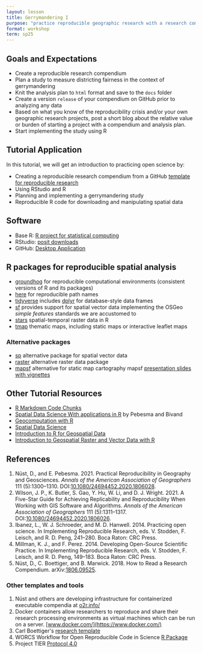 ```yaml
---
layout: lesson
title: Gerrymandering I
purpose: "practice reproducible geographic research with a research compendium"
format: workshop
term: sp25
---
```


## Goals and Expectations

- Create a reproducible research compendium
- Plan a study to measure districting fairness in the context of gerrymandering
- Knit the analysis plan to `html` format and save to the `docs` folder
- Create a version `release` of your compendium on GitHub prior to analyzing any data  
- Based on what you know of the reproducibility crisis and/or your own geographic research projects, post a short blog about the relative value or burden of starting a project with a compendium and analysis plan.
- Start implementing the study using R

## Tutorial Application

In this tutorial, we will get an introduction to practicing open science by:

- Creating a reproducible research compendium from a GitHub [template for reproducible research](https://github.com/HEGSRR/HEGSRR-Template)
- Using RStudio and R
- Planning and implementing a gerrymandering study
- Reproducible R code for downloading and manipulating spatial data

## Software

- Base R: [R project for statistical computing](https://www.r-project.org/)
- RStudio: [posit downloads](https://posit.co/downloads/)
- GitHub: [Desktop Application](https://desktop.github.com/)

## R packages for reproducible spatial analysis

- [groundhog](https://groundhogr.com/) for reproducible computational environments (consistent versions of R and its packages)
- [here](https://here.r-lib.org/) for reproducible path names
- [tidyverse](https://www.tidyverse.org/) includes [dplyr](https://dplyr.tidyverse.org/) for database-style data frames
- [sf](https://r-spatial.github.io/sf/) provides support for spatial vector data implementing the OSGeo *simple features*  standards we are accustomed to
- [stars](https://r-spatial.github.io/stars/) spatial-temporal raster data in R
- [tmap](https://r-tmap.github.io/tmap/) thematic maps, including static maps or interactive leaflet maps

### Alternative packages

- [sp](https://cran.r-project.org/web/packages/sp) alternative package for spatial vector data
- [raster](https://cran.r-project.org/web/packages/raster) alternative raster data package
- [mapsf](https://riatelab.github.io/mapsf/) alternative for static map cartography mapsf [presentation slides with vignettes](https://rcarto.github.io/user2021)

## Other Tutorial Resources

- [R Markdown Code Chunks](https://rmarkdown.rstudio.com/lesson-3.html)
- [Spatial Data Science With applications in R](https://r-spatial.org/book/) by Pebesma and Bivand
- [Geocomputation with R](https://r.geocompx.org/)
- [Spatial Data Science](https://rspatial.org)
- [Introduction to R for Geospatial Data](https://datacarpentry.org/r-intro-geospatial/)
- [Introduction to Geospatial Raster and Vector Data with R](https://datacarpentry.org/r-raster-vector-geospatial/)

## References

1. Nüst, D., and E. Pebesma. 2021. Practical Reproducibility in Geography and Geosciences. *Annals of the American Association of Geographers* 111 (5):1300–1310. DOI:[10.1080/24694452.2020.1806028](https://doi.org/10.1080/24694452.2020.1806028).
2. Wilson, J. P., K. Butler, S. Gao, Y. Hu, W. Li, and D. J. Wright. 2021. A Five-Star Guide for Achieving Replicability and Reproducibility When Working with GIS Software and Algorithms. *Annals of the American Association of Geographers* 111 (5):1311–1317. DOI:[10.1080/24694452.2020.1806026](https://doi.org/10.1080/24694452.2020.1806026).
3. Ibanez, L., W. J. Schroeder, and M. D. Hanwell. 2014. Practicing open science. In Implementing Reproducible Research, eds. V. Stodden, F. Leisch, and R. D. Peng, 241–280. Boca Raton: CRC Press.
4. Millman, K. J., and F. Perez. 2014. Developing Open-Source Scientific Practice. In Implementing Reproducible Research, eds. V. Stodden, F. Leisch, and R. D. Peng, 149–183. Boca Raton: CRC Press.
5. Nüst, D., C. Boettiger, and B. Marwick. 2018. How to Read a Research Compendium. arXiv:[1806.09525](http://arxiv.org/abs/1806.09525).

### Other templates and tools

1. Nüst and others are developing infrastructure for containerized executable compendia at [o2r.info/](https://o2r.info/)
2. Docker containers allow researchers to reproduce and share their research processing environments as virtual machines which can be run on a server. [www.docker.com/](https://www.docker.com/)
3. Carl Boettiger's [research template](https://github.com/cboettig/template)
4. WORCS Workflow for Open Reproducible Code in Science [R Package](https://cjvanlissa.github.io/worcs/)
5. Project TIER [Protocol 4.0](https://www.projecttier.org/tier-protocol/protocol-4-0/)